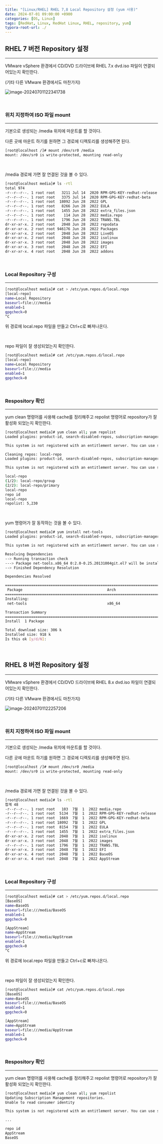 ```yaml
---
title: "[Linux/RHEL] RHEL 7,8 Local Repository 설정 (yum 사용)"
date: 2024-07-01 09:00:00 +0900
categories: [OS, Linux]
tags: [RedHat, Linux, RedHat Linux, RHEL, repository, yum]
typora-root-url: ./
---
```


## **RHEL 7 버전 Repository 설정**

---

VMware vSphere 환경에서 CD/DVD 드라이브에 RHEL 7.x dvd.iso 파일이 연결되어있는지 확인한다.

(기타 다른 VMware 환경에서도 마찬가지)

![image-20240701122341738](/../assets/img/posts/2024-07-01-RHEL-repository/image-20240701122341738.png)

<br/>

### **위치 지정하여 ISO 파일 mount** 

---

기본으로 생성되는 /media 위치에 마운트를 할 것이다.

다른 곳에 마운트 하기를 원하면 그 경로에 디렉토리를 생성해주면 된다.

```bash
[root@localhost /]# mount /dev/sr0 /media
mount: /dev/sr0 is write-protected, mounting read-only
```

<br/>

/media 경로에 가면 잘 연결된 것을 볼 수 있다.

```bash
[root@localhost media]# ls -rtl
total 974
-r--r--r--. 1 root root   3211 Jul 14  2020 RPM-GPG-KEY-redhat-release
-r--r--r--. 1 root root   3375 Jul 14  2020 RPM-GPG-KEY-redhat-beta
-r--r--r--. 1 root root  18092 Jun 28  2022 GPL
-r--r--r--. 1 root root   8266 Jun 28  2022 EULA
-r--r--r--. 1 root root   1455 Jun 28  2022 extra_files.json
-r--r--r--. 1 root root    114 Jun 28  2022 media.repo
-r--r--r--. 1 root root   1796 Jun 28  2022 TRANS.TBL
dr-xr-xr-x. 2 root root   2048 Jun 28  2022 repodata
dr-xr-xr-x. 2 root root 946176 Jun 28  2022 Packages
dr-xr-xr-x. 2 root root   2048 Jun 28  2022 LiveOS
dr-xr-xr-x. 2 root root   2048 Jun 28  2022 isolinux
dr-xr-xr-x. 3 root root   2048 Jun 28  2022 images
dr-xr-xr-x. 3 root root   2048 Jun 28  2022 EFI
dr-xr-xr-x. 4 root root   2048 Jun 28  2022 addons
```



<br/>

### **Local Repository 구성**

---

```bash
[root@localhost media]# cat > /etc/yum.repos.d/local.repo
[local-repo]
name=Local Repository
baseurl=file:///media
enabled=1
gpgcheck=0
^C
```

위 경로에 local.repo 파일을 만들고 Ctrl+c로 빠져나온다.

<br/>

repo 파일이 잘 생성되었는지 확인한다.

```bash
[root@localhost media]# cat /etc/yum.repos.d/local.repo
[local-repo]
name=Local Repository
baseurl=file:///media
enabled=1
gpgcheck=0
```



<br/>

### **Respository 확인**

---

yum clean 명령어를 사용해 cache를 정리해주고 repolist 명령어로 repository가 잘 활성화 되었는지 확인한다.

```bash
[root@localhost media]# yum clean all; yum repolist
Loaded plugins: product-id, search-disabled-repos, subscription-manager

This system is not registered with an entitlement server. You can use subscription-manager to register.

Cleaning repos: local-repo
Loaded plugins: product-id, search-disabled-repos, subscription-manager

This system is not registered with an entitlement server. You can use subscription-manager to register.

local-repo                                                                                                                                                                             | 2.8 kB  00:00:00
(1/2): local-repo/group                                                                                                                                                                | 628 kB  00:00:00
(2/2): local-repo/primary                                                                                                                                                              | 2.1 MB  00:00:00
local-repo                                                                                                                                                                                          5230/5230
repo id                                                                                          repo name                                                                                              status
local-repo                                                                                       Local Repository                                                                                       5,230
repolist: 5,230
```

<br/>

yum 명령어가 잘 동작하는 것을 볼 수 있다.

```bash
[root@localhost media]# yum install net-tools
Loaded plugins: product-id, search-disabled-repos, subscription-manager

This system is not registered with an entitlement server. You can use subscription-manager to register.

Resolving Dependencies
--> Running transaction check
---> Package net-tools.x86_64 0:2.0-0.25.20131004git.el7 will be installed
--> Finished Dependency Resolution

Dependencies Resolved

==============================================================================================================================================================================================================
 Package                                       Arch                                       Version                                                        Repository                                      Size
==============================================================================================================================================================================================================
Installing:
 net-tools                                     x86_64                                     2.0-0.25.20131004git.el7                                       local-repo                                     306 k

Transaction Summary
==============================================================================================================================================================================================================
Install  1 Package

Total download size: 306 k
Installed size: 918 k
Is this ok [y/d/N]:

```



<br/>



## **RHEL 8 버전 Repository 설정**

---

VMware vSphere 환경에서 CD/DVD 드라이브에 RHEL 8.x dvd.iso 파일이 연결되어있는지 확인한다.

(기타 다른 VMware 환경에서도 마찬가지)

![image-20240701122257206](/../assets/img/posts/2024-07-01-RHEL-repository/image-20240701122257206.png)





<br/>

### **위치 지정하여 ISO 파일 mount** 

---

기본으로 생성되는 /media 위치에 마운트를 할 것이다.

다른 곳에 마운트 하기를 원하면 그 경로에 디렉토리를 생성해주면 된다.

```bash
[root@localhost /]# mount /dev/sr0 /media
mount: /dev/sr0 is write-protected, mounting read-only
```

<br/>

/media 경로에 가면 잘 연결된 것을 볼 수 있다.

```bash
[root@localhost media]# ls -rtl
합계 48
-r--r--r--. 1 root root   103  7월  1  2022 media.repo
-r--r--r--. 1 root root  5134  7월  1  2022 RPM-GPG-KEY-redhat-release
-r--r--r--. 1 root root  1669  7월  1  2022 RPM-GPG-KEY-redhat-beta
-r--r--r--. 1 root root 18092  7월  1  2022 GPL
-r--r--r--. 1 root root  8154  7월  1  2022 EULA
-r--r--r--. 1 root root  1455  7월  1  2022 extra_files.json
dr-xr-xr-x. 2 root root  2048  7월  1  2022 isolinux
dr-xr-xr-x. 3 root root  2048  7월  1  2022 images
-r--r--r--. 1 root root  1796  7월  1  2022 TRANS.TBL
dr-xr-xr-x. 3 root root  2048  7월  1  2022 EFI
dr-xr-xr-x. 4 root root  2048  7월  1  2022 BaseOS
dr-xr-xr-x. 4 root root  2048  7월  1  2022 AppStream
```



<br/>

### **Local Repository 구성**

---

```bash
[root@localhost media]# cat > /etc/yum.repos.d/local.repo
[BaseOS]
name=BaseOS
baseurl=file:///media/BaseOS
enabled=1
gpgcheck=0

[AppStream]
name=AppStream
baseurl=file:///media/AppStream
enabled=1
gpgcheck=0
^C
```

위 경로에 local.repo 파일을 만들고 Ctrl+c로 빠져나온다.

<br/>

repo 파일이 잘 생성되었는지 확인한다.

```bash
[root@localhost media]# cat /etc/yum.repos.d/local.repo
[BaseOS]
name=BaseOS
baseurl=file:///media/BaseOS
enabled=1
gpgcheck=0

[AppStream]
name=AppStream
baseurl=file:///media/AppStream
enabled=1
gpgcheck=0
```



<br/>

### **Respository 확인**

---

yum clean 명령어를 사용해 cache를 정리해주고 repolist 명령어로 repository가 잘 활성화 되었는지 확인한다.

```bash
[root@localhost media]# yum clean all; yum repolist
Updating Subscription Management repositories.
Unable to read consumer identity

This system is not registered with an entitlement server. You can use subscription-manager to register.

...

repo id                                                                                                repo name
AppStream                                                                                              AppStream
BaseOS                                                                                                 BaseOS

```

<br/>

